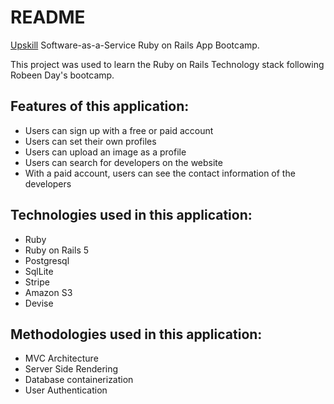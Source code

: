 # README

[Upskill](http://upskillcourses.com) Software-as-a-Service Ruby on Rails App Bootcamp.

This project was used to learn the Ruby on Rails Technology stack following Robeen Day's bootcamp.


## Features of this application:
- Users can sign up with a free or paid account
- Users can set their own profiles
- Users can upload an image as a profile
- Users can search for developers on the website
- With a paid account, users can see the contact information of the developers

## Technologies used in this application:
- Ruby
- Ruby on Rails 5
- Postgresql
- SqlLite
- Stripe
- Amazon S3
- Devise

## Methodologies used in this application:
- MVC Architecture
- Server Side Rendering
- Database containerization
- User Authentication
